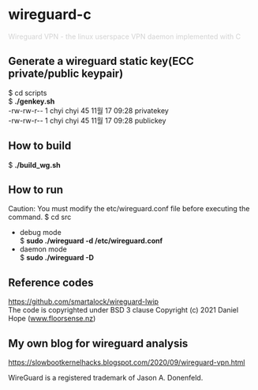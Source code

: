 # wireguard-c
<span style="color:#d3d3d3">Wireguard VPN - the linux userspace VPN daemon implemented with C</span>
## Generate a wireguard static key(ECC private/public keypair)
$ cd scripts <br>
$ __./genkey.sh__ <br>
-rw-rw-r-- 1 chyi chyi 45 11월 17 09:28 privatekey <br>
-rw-rw-r-- 1 chyi chyi 45 11월 17 09:28 publickey <br>
## How to build
$ __./build_wg.sh__
## How to run
Caution: You must modify the etc/wireguard.conf file before executing the command.
$ cd src <br>
* debug mode <br>
$ __sudo ./wireguard -d /etc/wireguard.conf__ <br>
* daemon mode <br>
$ __sudo ./wireguard -D__ <br>
## Reference codes
  https://github.com/smartalock/wireguard-lwip <br>
  The code is copyrighted under BSD 3 clause Copyright (c) 2021 Daniel Hope (www.floorsense.nz)
## My own blog for wireguard analysis
  https://slowbootkernelhacks.blogspot.com/2020/09/wireguard-vpn.html <br>

  WireGuard is a registered trademark of Jason A. Donenfeld.

